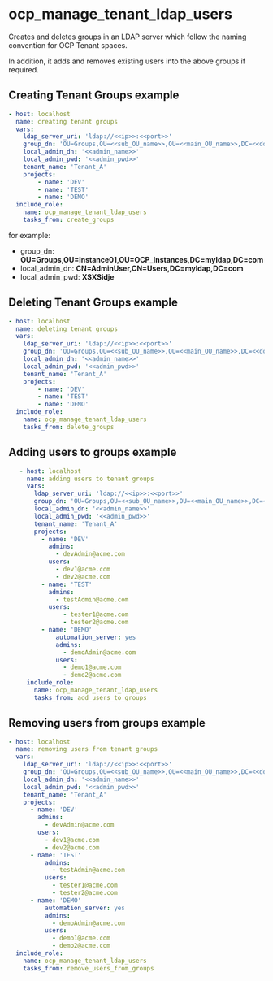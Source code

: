 # ocp_manage_tenant_ldap_users

Creates and deletes groups in an LDAP server which follow the naming convention for OCP Tenant spaces.

In addition, it adds and removes existing users into the above groups if required.

## Creating Tenant Groups example

```yaml
- host: localhost
  name: creating tenant groups
  vars:
    ldap_server_uri: 'ldap://<<ip>>:<<port>>'
    group_dn: 'OU=Groups,OU=<<sub_OU_name>>,OU=<<main_OU_name>>,DC=<<domain>>,DC=com'
    local_admin_dn: '<<admin_name>>'
    local_admin_pwd: '<<admin_pwd>>'
    tenant_name: 'Tenant_A'
    projects:
        - name: 'DEV'
        - name: 'TEST'
        - name: 'DEMO'
  include_role: 
    name: ocp_manage_tenant_ldap_users
    tasks_from: create_groups
```

for example:

- group_dn: **OU=Groups,OU=Instance01,OU=OCP_Instances,DC=myldap,DC=com**
- local_admin_dn: **CN=AdminUser,CN=Users,DC=myldap,DC=com**
- local_admin_pwd: **XSXSidje**

## Deleting Tenant Groups example

```yaml
- host: localhost
  name: deleting tenant groups
  vars:
    ldap_server_uri: 'ldap://<<ip>>:<<port>>'
    group_dn: 'OU=Groups,OU=<<sub_OU_name>>,OU=<<main_OU_name>>,DC=<<domain>>,DC=com'
    local_admin_dn: '<<admin_name>>'
    local_admin_pwd: '<<admin_pwd>>'
    tenant_name: 'Tenant_A'
    projects:
        - name: 'DEV'
        - name: 'TEST'
        - name: 'DEMO'
  include_role: 
    name: ocp_manage_tenant_ldap_users
    tasks_from: delete_groups
```

## Adding users to groups example


```yaml
   - host: localhost
     name: adding users to tenant groups
     vars:
       ldap_server_uri: 'ldap://<<ip>>:<<port>>'
       group_dn: 'OU=Groups,OU=<<sub_OU_name>>,OU=<<main_OU_name>>,DC=<<domain>>,DC=com'
       local_admin_dn: '<<admin_name>>'
       local_admin_pwd: '<<admin_pwd>>'
       tenant_name: 'Tenant_A'
       projects: 
         - name: 'DEV'
           admins:
             - devAdmin@acme.com
           users:
             - dev1@acme.com
             - dev2@acme.com
         - name: 'TEST'
           admins:
             - testAdmin@acme.com
           users:
               - tester1@acme.com
               - tester2@acme.com
         - name: 'DEMO'
             automation_server: yes
             admins:
               - demoAdmin@acme.com
             users:
               - demo1@acme.com
               - demo2@acme.com
     include_role: 
       name: ocp_manage_tenant_ldap_users
       tasks_from: add_users_to_groups
   ```
   
## Removing users from groups example

```yaml
- host: localhost
  name: removing users from tenant groups
  vars:
    ldap_server_uri: 'ldap://<<ip>>:<<port>>'
    group_dn: 'OU=Groups,OU=<<sub_OU_name>>,OU=<<main_OU_name>>,DC=<<domain>>,DC=com'
    local_admin_dn: '<<admin_name>>'
    local_admin_pwd: '<<admin_pwd>>'
    tenant_name: 'Tenant_A'
    projects: 
      - name: 'DEV'
        admins:
          - devAdmin@acme.com
        users:
          - dev1@acme.com
          - dev2@acme.com
      - name: 'TEST'
          admins:
            - testAdmin@acme.com
          users:
            - tester1@acme.com
            - tester2@acme.com
      - name: 'DEMO'
          automation_server: yes
          admins:
            - demoAdmin@acme.com
          users:
            - demo1@acme.com
            - demo2@acme.com
  include_role: 
    name: ocp_manage_tenant_ldap_users
    tasks_from: remove_users_from_groups
```